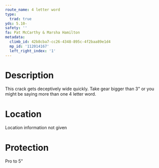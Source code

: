 ```yaml
---
route_name: 4 letter word
type:
  trad: true
yds: 5.10-
safety: ''
fa: Pat McCarthy & Marsha Hamilton
metadata:
  climb_id: 42b8cba7-cc26-4348-895c-4f2baa89e1d4
  mp_id: '112014167'
  left_right_index: '1'
---
```

# Description
This crack gets deceptively wide quickly. Take gear bigger than 3" or you might be saying more than one 4 letter word.

# Location
Location information not given

# Protection
Pro to 5"
